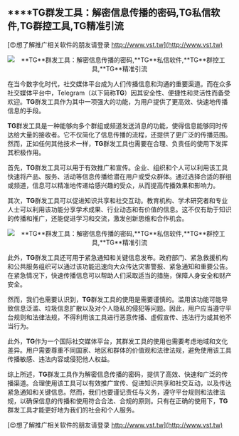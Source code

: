 ## ****TG**群发工具：解密信息传播的密码,**TG**私信软件,**TG**群控工具,**TG**精准引流**

[😍想了解推广相关软件的朋友请登录 http://www.vst.tw](http://www.vst.tw)

 <center><img src="https://vst.tw/MP4/tuiguang/png/1.png" alt="**TG**群发工具：解密信息传播的密码,**TG**私信软件,**TG**群控工具,**TG**精准引流"></center>

在当今数字化时代，社交媒体平台成为人们传播信息和沟通的重要渠道。而在众多社交媒体平台中，Telegram（以下简称**TG**）因其安全性、便捷性和灵活性而备受欢迎。**TG**群发工具作为其中一项强大的功能，为用户提供了更高效、快速地传播信息的手段。

**TG**群发工具是一种能够向多个群组或频道发送消息的功能，使得信息能够同时传达给大量的接收者。它不仅简化了信息传播的流程，还提供了更广泛的传播范围。然而，正如任何其他技术一样，**TG**群发工具也需要在合理、负责任的使用下发挥其积极作用。

首先，**TG**群发工具可以用于有效推广和宣传。企业、组织和个人可以利用该工具快速将产品、服务、活动等信息传播给潜在用户或受众群体。通过选择合适的群组或频道，信息可以精准地传递给感兴趣的受众，从而提高传播效果和影响力。

其次，**TG**群发工具可以促进知识共享和社交互动。教育机构、学术研究者和专业人士可以利用该功能分享学术成果、行业动态和有价值的信息。这不仅有助于知识的传播和推广，还能促进学习和交流，激发创新思维和合作机会。

 <center><img src="https://vst.tw/MP4/tuiguang/png/6.png" alt="**TG**群发工具：解密信息传播的密码,**TG**私信软件,**TG**群控工具,**TG**精准引流"></center>

此外，**TG**群发工具还可用于紧急通知和关键信息发布。政府部门、紧急救援机构和公共服务组织可以通过该功能迅速向大众传达灾害警报、紧急通知和重要公告。在紧急情况下，快速传播信息可以帮助人们采取适当的措施，保障人身安全和财产安全。

然而，我们也需要认识到，**TG**群发工具的使用是需要谨慎的。滥用该功能可能导致信息泛滥、垃圾信息扩散以及对个人隐私的侵犯等问题。因此，用户应当遵守平台规则和法律法规，不得利用该工具进行恶意传播、虚假宣传、违法行为或其他不当行为。

此外，**TG**作为一个国际社交媒体平台，其群发工具的使用也需要考虑地域和文化差异。用户需要尊重不同国家、地区和群体的价值观和法律法规，避免使用该工具传播敏感、违法内容或侵犯他人权益。

综上所述，**TG**群发工具作为解密信息传播的密码，提供了高效、快速和广泛的传播渠道。合理使用该工具可以有效推广宣传、促进知识共享和社交互动，以及传达紧急通知和关键信息。然而，我们也要谨记责任与义务，遵守平台规则和法律法规，以确保信息的传播和使用符合合法、合规的原则。只有在正确的使用下，**TG**群发工具才能更好地为我们的社会和个人服务。

[😍想了解推广相关软件的朋友请登录 http://www.vst.tw](http://www.vst.tw)



